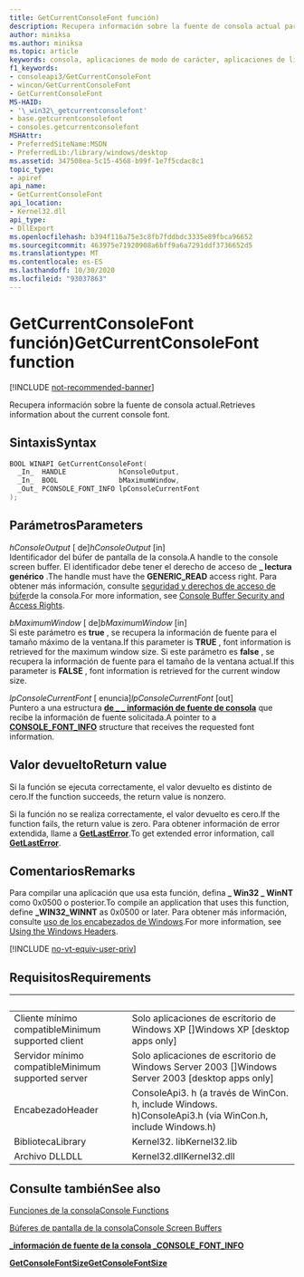 ```yaml
---
title: GetCurrentConsoleFont función)
description: Recupera información sobre la fuente de consola actual para un búfer de pantalla de la consola especificado.
author: miniksa
ms.author: miniksa
ms.topic: article
keywords: consola, aplicaciones de modo de carácter, aplicaciones de línea de comandos, aplicaciones de terminal, API de consola
f1_keywords:
- consoleapi3/GetCurrentConsoleFont
- wincon/GetCurrentConsoleFont
- GetCurrentConsoleFont
MS-HAID:
- '\_win32\_getcurrentconsolefont'
- base.getcurrentconsolefont
- consoles.getcurrentconsolefont
MSHAttr:
- PreferredSiteName:MSDN
- PreferredLib:/library/windows/desktop
ms.assetid: 347508ea-5c15-4568-b99f-1e7f5cdac8c1
topic_type:
- apiref
api_name:
- GetCurrentConsoleFont
api_location:
- Kernel32.dll
api_type:
- DllExport
ms.openlocfilehash: b394f116a75e3c8fb7fddbdc3335e89fbca96652
ms.sourcegitcommit: 463975e71920908a6bff9a6a7291ddf3736652d5
ms.translationtype: MT
ms.contentlocale: es-ES
ms.lasthandoff: 10/30/2020
ms.locfileid: "93037863"
---
```

# <a name="getcurrentconsolefont-function"></a><span data-ttu-id="fe7ca-104">GetCurrentConsoleFont función)</span><span class="sxs-lookup"><span data-stu-id="fe7ca-104">GetCurrentConsoleFont function</span></span>

[!INCLUDE [not-recommended-banner](./includes/not-recommended-banner.md)]

<span data-ttu-id="fe7ca-105">Recupera información sobre la fuente de consola actual.</span><span class="sxs-lookup"><span data-stu-id="fe7ca-105">Retrieves information about the current console font.</span></span>

## <a name="syntax"></a><span data-ttu-id="fe7ca-106">Sintaxis</span><span class="sxs-lookup"><span data-stu-id="fe7ca-106">Syntax</span></span>

```C
BOOL WINAPI GetCurrentConsoleFont(
  _In_  HANDLE             hConsoleOutput,
  _In_  BOOL               bMaximumWindow,
  _Out_ PCONSOLE_FONT_INFO lpConsoleCurrentFont
);
```

## <a name="parameters"></a><span data-ttu-id="fe7ca-107">Parámetros</span><span class="sxs-lookup"><span data-stu-id="fe7ca-107">Parameters</span></span>

<span data-ttu-id="fe7ca-108">*hConsoleOutput* \[ de\]</span><span class="sxs-lookup"><span data-stu-id="fe7ca-108">*hConsoleOutput* \[in\]</span></span>  
<span data-ttu-id="fe7ca-109">Identificador del búfer de pantalla de la consola.</span><span class="sxs-lookup"><span data-stu-id="fe7ca-109">A handle to the console screen buffer.</span></span> <span data-ttu-id="fe7ca-110">El identificador debe tener el derecho de acceso de **\_ lectura genérico** .</span><span class="sxs-lookup"><span data-stu-id="fe7ca-110">The handle must have the **GENERIC\_READ** access right.</span></span> <span data-ttu-id="fe7ca-111">Para obtener más información, consulte [seguridad y derechos de acceso de búfer](console-buffer-security-and-access-rights.md)de la consola.</span><span class="sxs-lookup"><span data-stu-id="fe7ca-111">For more information, see [Console Buffer Security and Access Rights](console-buffer-security-and-access-rights.md).</span></span>

<span data-ttu-id="fe7ca-112">*bMaximumWindow* \[ de\]</span><span class="sxs-lookup"><span data-stu-id="fe7ca-112">*bMaximumWindow* \[in\]</span></span>  
<span data-ttu-id="fe7ca-113">Si este parámetro es **true** , se recupera la información de fuente para el tamaño máximo de la ventana.</span><span class="sxs-lookup"><span data-stu-id="fe7ca-113">If this parameter is **TRUE** , font information is retrieved for the maximum window size.</span></span> <span data-ttu-id="fe7ca-114">Si este parámetro es **false** , se recupera la información de fuente para el tamaño de la ventana actual.</span><span class="sxs-lookup"><span data-stu-id="fe7ca-114">If this parameter is **FALSE** , font information is retrieved for the current window size.</span></span>

<span data-ttu-id="fe7ca-115">*lpConsoleCurrentFont* \[ enuncia\]</span><span class="sxs-lookup"><span data-stu-id="fe7ca-115">*lpConsoleCurrentFont* \[out\]</span></span>  
<span data-ttu-id="fe7ca-116">Puntero a una estructura [**de \_ \_ información de fuente de consola**](console-font-info-str.md) que recibe la información de fuente solicitada.</span><span class="sxs-lookup"><span data-stu-id="fe7ca-116">A pointer to a [**CONSOLE\_FONT\_INFO**](console-font-info-str.md) structure that receives the requested font information.</span></span>

## <a name="return-value"></a><span data-ttu-id="fe7ca-117">Valor devuelto</span><span class="sxs-lookup"><span data-stu-id="fe7ca-117">Return value</span></span>

<span data-ttu-id="fe7ca-118">Si la función se ejecuta correctamente, el valor devuelto es distinto de cero.</span><span class="sxs-lookup"><span data-stu-id="fe7ca-118">If the function succeeds, the return value is nonzero.</span></span>

<span data-ttu-id="fe7ca-119">Si la función no se realiza correctamente, el valor devuelto es cero.</span><span class="sxs-lookup"><span data-stu-id="fe7ca-119">If the function fails, the return value is zero.</span></span> <span data-ttu-id="fe7ca-120">Para obtener información de error extendida, llame a [**GetLastError**](https://msdn.microsoft.com/library/windows/desktop/ms679360).</span><span class="sxs-lookup"><span data-stu-id="fe7ca-120">To get extended error information, call [**GetLastError**](https://msdn.microsoft.com/library/windows/desktop/ms679360).</span></span>

## <a name="remarks"></a><span data-ttu-id="fe7ca-121">Comentarios</span><span class="sxs-lookup"><span data-stu-id="fe7ca-121">Remarks</span></span>

<span data-ttu-id="fe7ca-122">Para compilar una aplicación que usa esta función, defina **\_ Win32 \_ WinNT** como 0x0500 o posterior.</span><span class="sxs-lookup"><span data-stu-id="fe7ca-122">To compile an application that uses this function, define **\_WIN32\_WINNT** as 0x0500 or later.</span></span> <span data-ttu-id="fe7ca-123">Para obtener más información, consulte [uso de los encabezados de Windows](https://msdn.microsoft.com/library/windows/desktop/aa383745).</span><span class="sxs-lookup"><span data-stu-id="fe7ca-123">For more information, see [Using the Windows Headers](https://msdn.microsoft.com/library/windows/desktop/aa383745).</span></span>

[!INCLUDE [no-vt-equiv-user-priv](./includes/no-vt-equiv-user-priv.md)]

## <a name="requirements"></a><span data-ttu-id="fe7ca-124">Requisitos</span><span class="sxs-lookup"><span data-stu-id="fe7ca-124">Requirements</span></span>

| &nbsp; | &nbsp; |
|-|-|
| <span data-ttu-id="fe7ca-125">Cliente mínimo compatible</span><span class="sxs-lookup"><span data-stu-id="fe7ca-125">Minimum supported client</span></span> | <span data-ttu-id="fe7ca-126">Solo aplicaciones de escritorio de Windows XP \[\]</span><span class="sxs-lookup"><span data-stu-id="fe7ca-126">Windows XP \[desktop apps only\]</span></span> |
| <span data-ttu-id="fe7ca-127">Servidor mínimo compatible</span><span class="sxs-lookup"><span data-stu-id="fe7ca-127">Minimum supported server</span></span> | <span data-ttu-id="fe7ca-128">Solo aplicaciones de escritorio de Windows Server 2003 \[\]</span><span class="sxs-lookup"><span data-stu-id="fe7ca-128">Windows Server 2003 \[desktop apps only\]</span></span> |
| <span data-ttu-id="fe7ca-129">Encabezado</span><span class="sxs-lookup"><span data-stu-id="fe7ca-129">Header</span></span> | <span data-ttu-id="fe7ca-130">ConsoleApi3. h (a través de WinCon. h, include Windows. h)</span><span class="sxs-lookup"><span data-stu-id="fe7ca-130">ConsoleApi3.h (via WinCon.h, include Windows.h)</span></span> |
| <span data-ttu-id="fe7ca-131">Biblioteca</span><span class="sxs-lookup"><span data-stu-id="fe7ca-131">Library</span></span> | <span data-ttu-id="fe7ca-132">Kernel32. lib</span><span class="sxs-lookup"><span data-stu-id="fe7ca-132">Kernel32.lib</span></span> |
| <span data-ttu-id="fe7ca-133">Archivo DLL</span><span class="sxs-lookup"><span data-stu-id="fe7ca-133">DLL</span></span> | <span data-ttu-id="fe7ca-134">Kernel32.dll</span><span class="sxs-lookup"><span data-stu-id="fe7ca-134">Kernel32.dll</span></span> |

## <a name="see-also"></a><span data-ttu-id="fe7ca-135">Consulte también</span><span class="sxs-lookup"><span data-stu-id="fe7ca-135">See also</span></span>

[<span data-ttu-id="fe7ca-136">Funciones de la consola</span><span class="sxs-lookup"><span data-stu-id="fe7ca-136">Console Functions</span></span>](console-functions.md)

[<span data-ttu-id="fe7ca-137">Búferes de pantalla de la consola</span><span class="sxs-lookup"><span data-stu-id="fe7ca-137">Console Screen Buffers</span></span>](console-screen-buffers.md)

[<span data-ttu-id="fe7ca-138">**\_información de fuente de la consola \_**</span><span class="sxs-lookup"><span data-stu-id="fe7ca-138">**CONSOLE\_FONT\_INFO**</span></span>](console-font-info-str.md)

[<span data-ttu-id="fe7ca-139">**GetConsoleFontSize**</span><span class="sxs-lookup"><span data-stu-id="fe7ca-139">**GetConsoleFontSize**</span></span>](getconsolefontsize.md)
